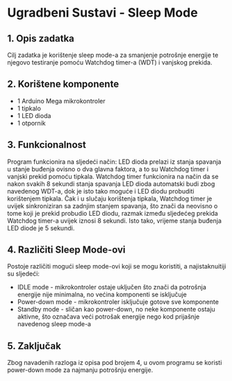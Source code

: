 # Ugradbeni Sustavi - Sleep Mode

## 1. Opis zadatka
Cilj zadatka je korištenje sleep mode-a za smanjenje potrošnje energije te njegovo testiranje pomoću Watchdog timer-a (WDT) i vanjskog prekida.

## 2. Korištene komponente
- 1 Arduino Mega mikrokontroler
- 1 tipkalo
- 1 LED dioda
- 1 otpornik

## 3. Funkcionalnost
Program funkcionira na sljedeći način: LED dioda prelazi iz stanja spavanja u stanje buđenja ovisno o dva glavna faktora, a to su Watchdog timer i vanjski prekid pomoću tipkala. Watchdog timer funkcionira na način da se nakon svakih 8 sekundi stanja spavanja LED dioda automatski budi zbog navedenog WDT-a, dok je isto tako moguće i LED diodu probuditi korištenjem tipkala. Čak i u slučaju korištenja tipkala, Watchdog timer je uvijek sinkroniziran sa zadnjim stanjem spavanja, što znači da neovisno o tome koji je prekid probudio LED diodu, razmak između sljedećeg prekida Watchdog timer-a uvijek iznosi 8 sekundi. Isto tako, vrijeme stanja buđenja LED diode je 5 sekundi.

## 4. Različiti Sleep Mode-ovi
Postoje različiti mogući sleep mode-ovi koji se mogu koristiti, a najistaknuitiji su sljedeći:
- IDLE mode - mikrokontroler ostaje uključen što znači da potrošnja energije nije minimalna, no većina komponenti se isključuje
- Power-down mode - mikrokontroler isključuje gotove sve komponente
- Standby mode - sličan kao power-down, no neke komponente ostaju aktivne, što označava veći potrošak energije nego kod prijašnje navedenog sleep mode-a

## 5. Zaključak
Zbog navadenih razloga iz opisa pod brojem 4, u ovom programu se koristi power-down mode za najmanju potrošnju energije.
